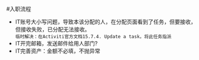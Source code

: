 #入职流程
- IT账号大小写问题，导致本该分配的人，在分配页面看到了任务，但要接收，但接收失败，已分配无法接收。  
  `临时解决：在Activiti官方文档15.7.4. Update a task，将此任务指派`  
- IT开完邮箱，发送邮件给用人部门?
- IT完善资产：金额不必填，不抛异常